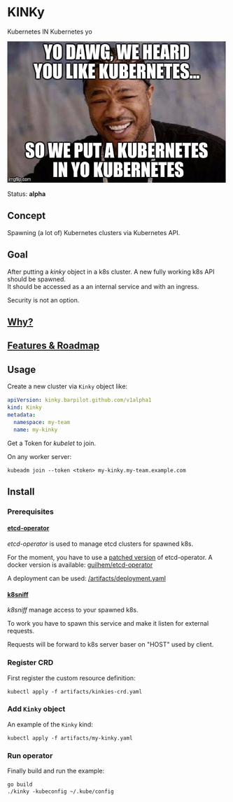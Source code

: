 # KINKy
Kubernetes IN Kubernetes yo

![YO DAWG, WE HEARD YOU LIKE KUBERNETES; SO WE PUT A KUBERNETES IN YO KUBERNETES](doc/assets/yoDawg.jpeg)

Status: **alpha**

## Concept

Spawning (a lot of) Kubernetes clusters via Kubernetes API.

## Goal

After putting a _kinky_ object in a k8s cluster.  A new fully working k8s API should be spawned.  
It should be accessed as a an internal service and with an ingress.

Security is not an option.

## [Why?](/doc/why.md)

## [Features & Roadmap](/doc/features.md)

## Usage

Create a new cluster via `Kinky` object like:
```yaml
apiVersion: kinky.barpilot.github.com/v1alpha1
kind: Kinky
metadata:
  namespace: my-team
  name: my-kinky
```

Get a Token for _kubelet_ to join.

On any worker server:
```
kubeadm join --token <token> my-kinky.my-team.example.com
```

## Install

### Prerequisites

#### [etcd-operator](https://github.com/coreos/etcd-operator)

_etcd-operator_ is used to manage etcd clusters for spawned k8s.

For the moment, you have to use a [patched version](https://github.com/coreos/etcd-operator/pull/1777) of etcd-operator.
A docker version is available: [guilhem/etcd-operator](https://hub.docker.com/r/guilhem/etcd-operator/)

A deployment can be used: [/artifacts/deployment.yaml](/artifacts/deployment.yaml)

#### [k8sniff](https://github.com/kubermatic/k8sniff)

_k8sniff_ manage access to your spawned k8s.

To work you have to spawn this service and make it listen for external requests.

Requests will be forward to k8s server baser on "HOST" used by client.

### Register CRD

First register the custom resource definition:

```
kubectl apply -f artifacts/kinkies-crd.yaml
```

### Add `Kinky` object

An example of the `Kinky` kind:

```
kubectl apply -f artifacts/my-kinky.yaml
```

### Run operator
Finally build and run the example:

```
go build
./kinky -kubeconfig ~/.kube/config
```
